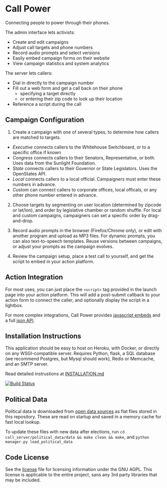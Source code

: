 Call Power
==============

Connecting people to power through their phones.

The admin interface lets activists:

* Create and edit campaigns
* Adjust call targets and phone numbers
* Record audio prompts and select versions
* Easily embed campaign forms on their website
* View campaign statistics and system analytics

The server lets callers:

* Dial in directly to the campaign number
* Fill out a web form and get a call back on their phone
    * specifying a target directly
    * or entering their zip code to look up their location
* Reference a script during the call


Campaign Configuration
----------------------

1) Create a campaign with one of several types, to determine how callers are matched to targets.

* _Executive_ connects callers to the Whitehouse Switchboard, or to a specific office if known
* _Congress_ connects callers to their Senators, Representative, or both. Uses data from the Sunlight Foundation.
* _State_ connects callers to their Governor or State Legislators. Uses the OpenStates API.
* _Local_ connects callers to a local official. Campaigners must enter these numbers in advance.
* _Custom_ can connect callers to corporate offices, local officals, or any other phone number entered in advance.

2) Choose targets by segmenting on user location (determined by zipcode or lat/lon), and order by legislative chamber or random shuffle. For local and custom campaigns, campaigners can set a specific order by drag-and-drop.

3) Record audio prompts in the browser (Firefox/Chrome only), or edit with another program and upload as MP3 files. For dynamic prompts, you can also text-to-speech templates. Reuse versions between campaigns, or adjust your prompts as the campaign evolves.

4) Review the campaign setup, place a test call to yourself, and get the script to embed in your action platform. 


Action Integration
------------------
For most uses, you can just place the `<script>` tag provided in the launch page into your action platform. This will add a post-submit callback to your action form to connect the caller, and optionally display the script in a lightbox.

For more complex integrations, Call Power provides [javascript embeds](INTEGRATION_JS.md) and a full [json API](INTEGRATION_API.md).

Installation Instructions
-------------------
This application should be easy to host on Heroku, with Docker, or directly on any WSGI-compatible server. Requires Python, flask, a SQL database (we recommend Postgres, but Mysql should work), Redis or Memcache, and an SMTP server.

Read detailed instrustions at [INSTALLATION.md](INSTALLATION.md)

[![Build Status](https://travis-ci.org/spacedogXYZ/call-power.svg?branch=master)](https://travis-ci.org/spacedogXYZ/call-power)

Political Data
--------------

Political data is downloaded from [open data sources](OPEN_DATA_SOURCES.md) as flat files stored in this repository. These are read on startup and saved in a memory cache for fast local lookup.

To update these files with new data after elections, run `cd call_server/political_data/data && make clean && make`, and `python manager.py load_political_data`


Code License
------------

See the [license](LICENSE) file for licensing information under the GNU AGPL. This license is applicable to the entire project, sans any 3rd party libraries that may be included.
